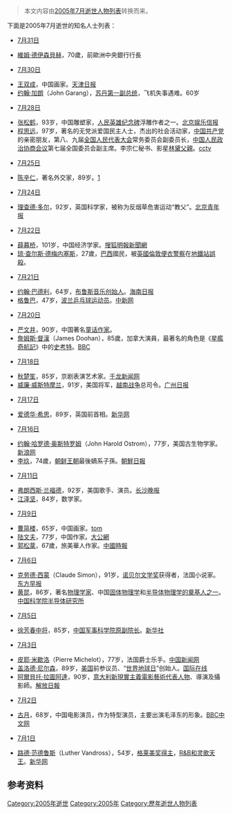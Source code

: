 > 本文内容由[2005年7月逝世人物列表](https://zh.wikipedia.org/wiki/2005年7月逝世人物列表)转换而来。


<noinclude>

下面是2005年7月逝世的知名人士列表： </noinclude>

  - [7月31日](../Page/7月31日.md "wikilink")

<!-- end list -->

  - [維姆·德伊森貝赫](../Page/維姆·德伊森貝赫.md "wikilink")，70歲，前歐洲中央銀行行長

<!-- end list -->

  - [7月30日](../Page/7月30日.md "wikilink")

<!-- end list -->

  - [王双成](https://zh.wikipedia.org/wiki/王双成 "wikilink")，中国画家。[天津日报](https://web.archive.org/web/20051105061145/http://www.tianjindaily.com.cn/docroot/200508/02/rb01/02071005.htm)
  - [约翰·加朗](../Page/约翰·加朗.md "wikilink")（John Garang），[苏丹第一副总统](../Page/苏丹共和国.md "wikilink")，飞机失事遇难。60岁

<!-- end list -->

  - [7月28日](https://zh.wikipedia.org/wiki/7月28日 "wikilink")

<!-- end list -->

  - [张松鹤](../Page/张松鹤.md "wikilink")，93岁，中国雕塑家，[人民英雄纪念碑](../Page/人民英雄纪念碑.md "wikilink")浮雕作者之一。[北京娱乐信报](http://news.xinhuanet.com/newscenter/2005-08/02/content_3297743.htm)
  - [程思远](../Page/程思远.md "wikilink")，97岁，著名的无党派爱国民主人士，杰出的社会活动家，[中国共产党](../Page/中国共产党.md "wikilink")的亲密朋友，第八、九届[全国人民代表大会](../Page/全国人民代表大会.md "wikilink")常务委员会副委员长，[中国人民政治协商会议](../Page/中国人民政治协商会议.md "wikilink")第七届全国委员会副主席。李宗仁秘书、影星[林黛父親](https://zh.wikipedia.org/wiki/林黛 "wikilink")。[cctv](http://www.cctv.com/news/china/20050729/100963.shtml)

<!-- end list -->

  - [7月25日](https://zh.wikipedia.org/wiki/7月25日 "wikilink")

<!-- end list -->

  - [陈辛仁](../Page/陈辛仁.md "wikilink")，著名外交家，89岁。[1](http://www.sznews.com/jb/20050813/ca1799242.htm)

<!-- end list -->

  - [7月24日](https://zh.wikipedia.org/wiki/7月24日 "wikilink")

<!-- end list -->

  - [理查德·多尔](../Page/理查德·多尔.md "wikilink")，92岁，英国科学家，被称为反烟草危害运动“教父”。[北京青年报](http://world.ynet.com/view.jsp?oid=5951764)

<!-- end list -->

  - [7月22日](https://zh.wikipedia.org/wiki/7月22日 "wikilink")

<!-- end list -->

  - [薛暮桥](../Page/薛暮桥.md "wikilink")，101岁，中国经济学家。[搜狐](http://business.sohu.com/20050727/n240198726.shtml)[明報新聞網](https://web.archive.org/web/20070930181428/http://www.mpinews.com/content.cfm?newsid=200507272042ca32042a)
  - [琼·查尔斯·德梅内塞斯](https://zh.wikipedia.org/wiki/琼·查尔斯·德梅内塞斯 "wikilink")，27歲，[巴西](../Page/巴西.md "wikilink")國民，被[英國](https://zh.wikipedia.org/wiki/英國 "wikilink")[倫敦便衣](https://zh.wikipedia.org/wiki/倫敦 "wikilink")[警察](../Page/警察.md "wikilink")在[地鐵站誤殺](https://zh.wikipedia.org/wiki/地鐵站 "wikilink")。

<!-- end list -->

  - [7月21日](https://zh.wikipedia.org/wiki/7月21日 "wikilink")

<!-- end list -->

  - [约翰·巴德利](https://zh.wikipedia.org/wiki/约翰·巴德利 "wikilink")，64岁，[布鲁斯音乐创始人](https://zh.wikipedia.org/wiki/布鲁斯音乐 "wikilink")。[海南日报](https://web.archive.org/web/20070928123302/http://www.hndaily.com.cn/new/php/20050725/67529.php)
  - [格鲁巴](https://zh.wikipedia.org/wiki/格鲁巴 "wikilink")，47岁，[波兰乒乓球运动员](https://zh.wikipedia.org/wiki/波兰 "wikilink")。[中新网](http://www.chinanews.com.cn/news/2005/2005-07-22/26/602524.shtml)

<!-- end list -->

  - [7月20日](https://zh.wikipedia.org/wiki/7月20日 "wikilink")

<!-- end list -->

  - [严文井](../Page/严文井.md "wikilink")，90岁，中国著名[童话作家](https://zh.wikipedia.org/wiki/童话 "wikilink")。
  - [詹姆斯·督漢](../Page/詹姆斯·督漢.md "wikilink")（James Doohan），85歲，加拿大演員，最著名的角色是《[星艦奇航記](../Page/星艦奇航記.md "wikilink")》中的[史考特](../Page/蒙哥馬利·史考特.md "wikilink")。[BBC](http://news.bbc.co.uk/2/hi/entertainment/1493093.stm)

<!-- end list -->

  - [7月18日](https://zh.wikipedia.org/wiki/7月18日 "wikilink")

<!-- end list -->

  - [秋楚笙](https://zh.wikipedia.org/wiki/秋楚笙 "wikilink")，85岁，京剧表演艺术家。[千龙新闻网](http://culture.qianlong.com/6931/2005/07/22/1540@2731011.htm)
  - [威廉·威斯特摩兰](../Page/威廉·威斯特摩兰.md "wikilink")，91岁，美国将军，[越南战争](../Page/越南战争.md "wikilink")总司令。[广州日报](https://archive.is/20130425165220/http://world.dayoo.com/gb/content/2005-07/20/content_2142090.htm)

<!-- end list -->

  - [7月17日](https://zh.wikipedia.org/wiki/7月17日 "wikilink")

<!-- end list -->

  - [爱德华·希思](../Page/爱德华·希思.md "wikilink")，89岁，英国前首相。[新华网](http://news.xinhuanet.com/world/2005-07/18/content_3231674.htm)

<!-- end list -->

  - [7月16日](https://zh.wikipedia.org/wiki/7月16日 "wikilink")

<!-- end list -->

  - [约翰·哈罗德·奥斯特罗姆](https://zh.wikipedia.org/wiki/约翰·哈罗德·奥斯特罗姆 "wikilink")（John Harold Ostrom），77岁，美国古生物学家。[新浪网](http://tech.sina.com.cn/d/2005-07-22/0911670390.shtml)
  - [李玖](../Page/李玖.md "wikilink")，74歲，[朝鲜王朝](../Page/朝鲜王朝.md "wikilink")最後嫡系子孫。[朝鮮日報](http://chinese.chosun.com/big5/site/data/html_dir/2005/07/19/20050719000032.html)

<!-- end list -->

  - [7月11日](https://zh.wikipedia.org/wiki/7月11日 "wikilink")

<!-- end list -->

  - [弗朗西斯·兰福德](https://zh.wikipedia.org/wiki/弗朗西斯·兰福德 "wikilink")，92岁，美国歌手、演员。[长沙晚报](https://web.archive.org/web/20070927004737/http://www.csonline.com.cn/newspaper/cswb/a13/t20050713_353055.htm)
  - [江泽坚](../Page/江泽坚.md "wikilink")，84岁，数学家。

<!-- end list -->

  - [7月9日](https://zh.wikipedia.org/wiki/7月9日 "wikilink")

<!-- end list -->

  - [曹简楼](https://zh.wikipedia.org/wiki/曹简楼 "wikilink")，65岁，中国画家。[tom](https://web.archive.org/web/20060301044412/http://arts.tom.com/1002/2005712-22158.html)
  - [陆文夫](../Page/陆文夫.md "wikilink")，77岁，中国作家。[大公網](https://web.archive.org/web/20070930061844/http://www.takungpao.com/news/2005-7-11/ZM-425534.htm)
  - [郭松棻](../Page/郭松棻.md "wikilink")，67歲，旅美華人作家。[中國時報](http://news.chinatimes.com/Chinatimes/newslist/newslist-content/0,3546,110513+112005071200328,00.html)

<!-- end list -->

  - [7月6日](https://zh.wikipedia.org/wiki/7月6日 "wikilink")

<!-- end list -->

  - [克劳德·西蒙](https://zh.wikipedia.org/wiki/克劳德·西蒙 "wikilink")（Claude Simon），91岁，[诺贝尔文学奖](../Page/诺贝尔文学奖.md "wikilink")获得者，法国小说家。[东方早报](http://www.dfdaily.com/ReadNews.asp?NewsID=54638)
  - [黄昆](../Page/黄昆.md "wikilink")，86岁，著名[物理学家](../Page/物理学家.md "wikilink")、中国[固体物理学](../Page/固体物理学.md "wikilink")和[半导体物理学的奠基人之一](https://zh.wikipedia.org/wiki/半导体物理学 "wikilink")。[中国科学院半导体研究所](https://archive.is/20051026230109/http://159.226.228.70:8000/info_www/news/detailnewsb.asp?infoNo=1120)

<!-- end list -->

  - [7月5日](https://zh.wikipedia.org/wiki/7月5日 "wikilink")

<!-- end list -->

  - [徐芳春中将](https://zh.wikipedia.org/wiki/徐芳春 "wikilink")，85岁，[中国军事科学院原副院长](https://zh.wikipedia.org/wiki/中国军事科学院 "wikilink")。[新华社](http://news.sohu.com/20050722/n226405409.shtml)

<!-- end list -->

  - [7月3日](../Page/7月3日.md "wikilink")

<!-- end list -->

  - [皮耶·米歇洛](https://zh.wikipedia.org/wiki/皮耶·米歇洛 "wikilink")（Pierre Michelot），77岁，法国爵士乐手。[中国新闻网](http://m2.21cn.com/news/oumei/2005/07/07/2201877.shtml)
  - [盖洛德·尼尔森](https://zh.wikipedia.org/wiki/盖洛德·尼尔森 "wikilink")，89岁，[美国](../Page/美国.md "wikilink")前参议员、“[世界地球日](../Page/世界地球日.md "wikilink")”创始人。[国际在线](https://web.archive.org/web/20051127131232/http://gb.chinabroadcast.cn/7383/2005/07/04/153@608119.htm)
  - [阿爾貝托·拉圖阿達](https://zh.wikipedia.org/wiki/阿爾貝托·拉圖阿達 "wikilink")，90岁，[意大利](../Page/意大利.md "wikilink")[新現實主義電影藝術代表人物](https://zh.wikipedia.org/wiki/新現實主義電影 "wikilink")、導演及攝影師。[解放日報](http://202.101.38.42/www_jfdaily_com:80/gb/node2/node142/node156/userobject1ai980329.html.big5)

<!-- end list -->

  - [7月2日](../Page/7月2日.md "wikilink")

<!-- end list -->

  - [古月](../Page/古月.md "wikilink")，68岁，中国电影演员，作为特型演员，主要出演毛泽东的形象。[BBC中文网](http://news.bbc.co.uk/chinese/simp/hi/newsid_4650000/newsid_4650700/4650709.stm)

<!-- end list -->

  - [7月1日](../Page/7月1日.md "wikilink")

<!-- end list -->

  - [路德·范德鲁斯](../Page/路德·范德鲁斯.md "wikilink")（Luther Vandross），54岁，[格莱美奖得主](https://zh.wikipedia.org/wiki/格莱美奖 "wikilink")，[R\&B和](https://zh.wikipedia.org/wiki/R&B "wikilink")[灵歌天王](https://zh.wikipedia.org/wiki/灵歌 "wikilink")。[新华网](https://web.archive.org/web/20051111033556/http://www.ln.xinhuanet.com/xwzx/2005-07/04/content_4562932.htm)

## 参考资料

[Category:2005年逝世](https://zh.wikipedia.org/wiki/Category:2005年逝世 "wikilink") [Category:2005年](https://zh.wikipedia.org/wiki/Category:2005年 "wikilink") [Category:歷年逝世人物列表](https://zh.wikipedia.org/wiki/Category:歷年逝世人物列表 "wikilink")